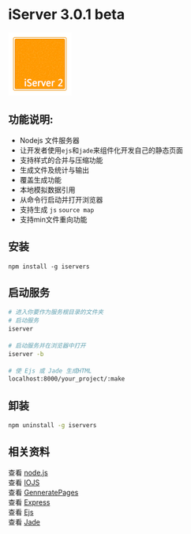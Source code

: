 # iServer 3.0.1 beta
![iServer 2](/bin/favicon.png 'Server 3.0 Beta')  

## 功能说明:    
* Nodejs 文件服务器  
* 让开发者使用`ejs`和`jade`来组件化开发自己的静态页面     
* 支持样式的合并与压缩功能
* 生成文件及统计与输出
* 覆盖生成功能  
* 本地模拟数据引用 
* 从命令行启动并打开浏览器
* 支持生成 `js` `source map`
* 支持min文件重向功能

## 安装
```
npm install -g iservers
```

## 启动服务
```sh
# 进入你要作为服务根目录的文件夹
# 启动服务
iserver

# 启动服务并在浏览器中打开
iserver -b

# 使 Ejs 或 Jade 生成HTML
localhost:8000/your_project/:make
```

## 卸装
```sh
npm uninstall -g iservers
```


## 相关资料  
查看 [node.js](https://nodejs.org/)  
查看 [IOJS](https://iojs.org/)  
查看 [GenneratePages](https://github.com/ektx/Node/tree/master/GenneratePages)  
查看 [Express](http://expressjs.com/)  
查看 [Ejs](http://ejs.co/)  
查看 [Jade](http://jade-lang.com/)  